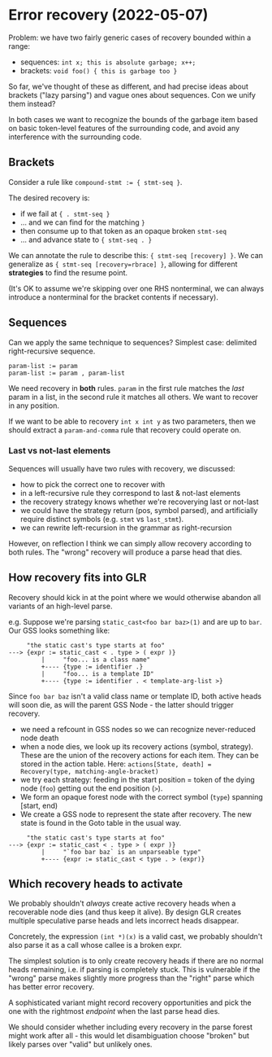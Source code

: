 # Error recovery (2022-05-07)

Problem: we have two fairly generic cases of recovery bounded within a range:
 - sequences: `int x; this is absolute garbage; x++;`
 - brackets: `void foo() { this is garbage too }`

So far, we've thought of these as different, and had precise ideas about
brackets ("lazy parsing") and vague ones about sequences.
Con we unify them instead?

In both cases we want to recognize the bounds of the garbage item based on
basic token-level features of the surrounding code, and avoid any interference
with the surrounding code.

## Brackets

Consider a rule like `compound-stmt := { stmt-seq }`.

The desired recovery is:
- if we fail at `{ . stmt-seq }`
- ... and we can find for the matching `}`
- then consume up to that token as an opaque broken `stmt-seq`
- ... and advance state to `{ stmt-seq . }`

We can annotate the rule to describe this: `{ stmt-seq [recovery] }`.
We can generalize as `{ stmt-seq [recovery=rbrace] }`, allowing for different
**strategies** to find the resume point.

(It's OK to assume we're skipping over one RHS nonterminal, we can always
introduce a nonterminal for the bracket contents if necessary).

## Sequences

Can we apply the same technique to sequences?
Simplest case: delimited right-recursive sequence.

```
param-list := param
param-list := param , param-list
```

We need recovery in **both** rules.
`param` in the first rule matches the *last* param in a list,
in the second rule it matches all others. We want to recover in any position.

If we want to be able to recovery `int x int y` as two parameters, then we
should extract a `param-and-comma` rule that recovery could operate on.

### Last vs not-last elements

Sequences will usually have two rules with recovery, we discussed:
 - how to pick the correct one to recover with
 - in a left-recursive rule they correspond to last & not-last elements
 - the recovery strategy knows whether we're recoverying last or not-last
 - we could have the strategy return (pos, symbol parsed), and artificially
   require distinct symbols (e.g. `stmt` vs `last_stmt`).
 - we can rewrite left-recursion in the grammar as right-recursion

However, on reflection I think we can simply allow recovery according to both
rules. The "wrong" recovery will produce a parse head that dies.

## How recovery fits into GLR

Recovery should kick in at the point where we would otherwise abandon all
variants of an high-level parse.

e.g. Suppose we're parsing `static_cast<foo bar baz>(1)` and are up to `bar`.
Our GSS looks something like:

```
     "the static cast's type starts at foo"
---> {expr := static_cast < . type > ( expr )}
         |     "foo... is a class name"
         +---- {type := identifier .}
         |     "foo... is a template ID"
         +---- {type := identifier . < template-arg-list >}
```

Since `foo bar baz` isn't a valid class name or template ID, both active heads
will soon die, as will the parent GSS Node - the latter should trigger recovery.

- we need a refcount in GSS nodes so we can recognize never-reduced node death
- when a node dies, we look up its recovery actions (symbol, strategy).
  These are the union of the recovery actions for each item.
  They can be stored in the action table.
  Here: `actions[State, death] = Recovery(type, matching-angle-bracket)`
- we try each strategy: feeding in the start position = token of the dying node
  (`foo`) getting out the end position (`>`).
- We form an opaque forest node with the correct symbol (`type`) spanning
  [start, end)
- We create a GSS node to represent the state after recovery.
  The new state is found in the Goto table in the usual way.

```
     "the static cast's type starts at foo"
---> {expr := static_cast < . type > ( expr )}
         |     "`foo bar baz` is an unparseable type"
         +---- {expr := static_cast < type . > (expr)}
```

## Which recovery heads to activate

We probably shouldn't *always* create active recovery heads when a recoverable
node dies (and thus keep it alive).
By design GLR creates multiple speculative parse heads and lets incorrect heads
disappear.

Concretely, the expression `(int *)(x)` is a valid cast, we probably shouldn't
also parse it as a call whose callee is a broken expr.

The simplest solution is to only create recovery heads if there are no normal
heads remaining, i.e. if parsing is completely stuck. This is vulnerable if the
"wrong" parse makes slightly more progress than the "right" parse which has
better error recovery.

A sophisticated variant might record recovery opportunities and pick the one
with the rightmost *endpoint* when the last parse head dies.

We should consider whether including every recovery in the parse forest might
work after all - this would let disambiguation choose "broken" but likely parses
over "valid" but unlikely ones.


